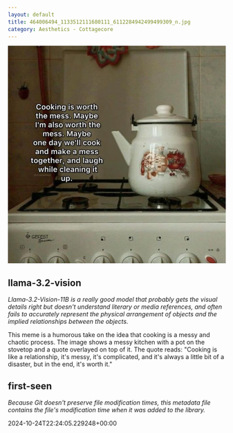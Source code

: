 ```yaml
---
layout: default
title: 464006494_1133512111680111_6112284942499499309_n.jpg
category: Aesthetics - Cottagecore
---
```


<div markdown="0"><a href="464006494_1133512111680111_6112284942499499309_n.jpg"><img class="photo" src="464006494_1133512111680111_6112284942499499309_n.jpg" /></a>

<h2>llama-3.2-vision</h2>
<p><i>Llama-3.2-Vision-11B is a really good model that probably gets the visual details right but doesn't understand literary or media references, and often fails to accurately represent the physical arrangement of objects and the implied relationships between the objects.</i></p>
<p>This meme is a humorous take on the idea that cooking is a messy and chaotic process. The image shows a messy kitchen with a pot on the stovetop and a quote overlayed on top of it. The quote reads: &quot;Cooking is like a relationship, it&#x27;s messy, it&#x27;s complicated, and it&#x27;s always a little bit of a disaster, but in the end, it&#x27;s worth it.&quot;</p>

<h2>first-seen</h2>
<p><i>Because Git doesn't preserve file modification times, this metadata file contains the file's modification time when it was added to the library.</i></p>
<p>2024-10-24T22:24:05.229248+00:00</p>

</div>

